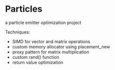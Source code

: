 # Particles
a particle emitter optimization project

Techniques:

- SIMD for vector and matrix operations
- custom memory allocator using placement_new
- proxy pattern for matrix multiplication
- custom rand() function
- return value optimization

